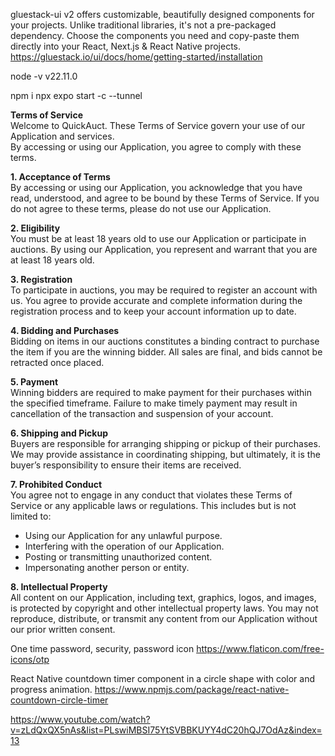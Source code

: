 gluestack-ui v2 offers customizable, beautifully designed components for your projects. Unlike traditional libraries, it's not a pre-packaged dependency. Choose the components you need and copy-paste them directly into your React, Next.js & React Native projects.
https://gluestack.io/ui/docs/home/getting-started/installation

node -v
v22.11.0

npm i
npx expo start -c --tunnel

**Terms of Service**  
Welcome to QuickAuct. These Terms of Service govern your use of our Application and services.  
By accessing or using our Application, you agree to comply with these terms.

**1. Acceptance of Terms**  
By accessing or using our Application, you acknowledge that you have read, understood, and agree to be bound by these Terms of Service. If you do not agree to these terms, please do not use our Application.

**2. Eligibility**  
You must be at least 18 years old to use our Application or participate in auctions. By using our Application, you represent and warrant that you are at least 18 years old.

**3. Registration**  
To participate in auctions, you may be required to register an account with us. You agree to provide accurate and complete information during the registration process and to keep your account information up to date.

**4. Bidding and Purchases**  
Bidding on items in our auctions constitutes a binding contract to purchase the item if you are the winning bidder. All sales are final, and bids cannot be retracted once placed.

**5. Payment**  
Winning bidders are required to make payment for their purchases within the specified timeframe. Failure to make timely payment may result in cancellation of the transaction and suspension of your account.

**6. Shipping and Pickup**  
Buyers are responsible for arranging shipping or pickup of their purchases. We may provide assistance in coordinating shipping, but ultimately, it is the buyer’s responsibility to ensure their items are received.

**7. Prohibited Conduct**  
You agree not to engage in any conduct that violates these Terms of Service or any applicable laws or regulations. This includes but is not limited to:

- Using our Application for any unlawful purpose.
- Interfering with the operation of our Application.
- Posting or transmitting unauthorized content.
- Impersonating another person or entity.

**8. Intellectual Property**  
All content on our Application, including text, graphics, logos, and images, is protected by copyright and other intellectual property laws. You may not reproduce, distribute, or transmit any content from our Application without our prior written consent.

One time password, security, password icon
https://www.flaticon.com/free-icons/otp

React Native countdown timer component in a circle shape with color and progress animation.
https://www.npmjs.com/package/react-native-countdown-circle-timer

https://www.youtube.com/watch?v=zLdQxQX5nAs&list=PLswiMBSI75YtSVBBKUYY4dC20hQJ7OdAz&index=13
